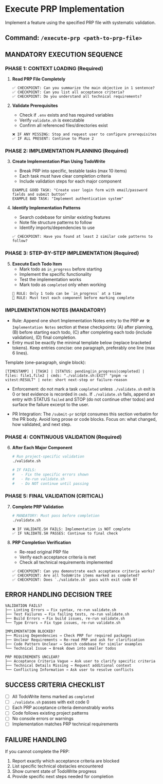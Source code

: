 # Execute PRP Implementation

Implement a feature using the specified PRP file with systematic validation.

## Command: `/execute-prp <path-to-prp-file>`

## MANDATORY EXECUTION SEQUENCE

### PHASE 1: CONTEXT LOADING (Required)
1. **Read PRP File Completely**
   ```
   ✅ CHECKPOINT: Can you summarize the main objective in 1 sentence?
   ✅ CHECKPOINT: Can you list all acceptance criteria?
   ✅ CHECKPOINT: Do you understand all technical requirements?
   ```

2. **Validate Prerequisites**
   - Check if `.env` exists and has required variables
   - Verify `validate.sh` is executable
   - Confirm all referenced files/directories exist
   ```
   ❌ IF ANY MISSING: Stop and request user to configure prerequisites
   ✅ IF ALL PRESENT: Continue to Phase 2
   ```

### PHASE 2: IMPLEMENTATION PLANNING (Required)
3. **Create Implementation Plan Using TodoWrite**
   - Break PRP into specific, testable tasks (max 10 items)
   - Each task must have clear completion criteria
   - Include validation steps for each major component
   ```
   EXAMPLE GOOD TASK: "Create user login form with email/password fields and submit button"
   EXAMPLE BAD TASK: "Implement authentication system"
   ```

4. **Identify Implementation Patterns**
   - Search codebase for similar existing features
   - Note file structure patterns to follow
   - Identify imports/dependencies to use
   ```
   ✅ CHECKPOINT: Have you found at least 2 similar code patterns to follow?
   ```

### PHASE 3: STEP-BY-STEP IMPLEMENTATION (Required)
5. **Execute Each Todo Item**
   - Mark todo as `in_progress` before starting
   - Implement the specific functionality
   - Test the implementation works
   - Mark todo as `completed` only when working
   ```
   🔄 RULE: Only 1 todo can be `in_progress` at a time
   🔄 RULE: Must test each component before marking complete
   ```
### IMPLEMENTATION NOTES (MANDATORY)

   - Rule: Append one short Implementation Notes entry to the PRP `## 🛠️ Implementation Notes` section at these checkpoints: (A) after planning, (B) before starting each todo, (C) after completing each todo (include validation), (D) final completion.
   - Entry must be exactly the minimal template below (replace bracketed tokens). Keep entries concise: one paragraph, preferably one line (max 6 lines).

   Template (one-paragraph, single block):
   ```
   [TIMESTAMP] | [TASK] | [STATUS: pending|in_progress|completed] | files: file1,file2 | cmds: "./validate.sh:EXIT" "pnpm -w vitest:RESULT" | note: short next-step or failure-reason
   ```

   - Enforcement: do not mark a task `completed` unless `./validate.sh` exit is 0 or test evidence is recorded in `cmds`. If `./validate.sh` fails, append an entry with STATUS `failed` and STOP (do not continue other todos) and surface the failure excerpt to the user.

   - PR Integration: The `/submit-pr` script consumes this section verbatim for the PR body. Avoid long prose or code blocks. Focus on: what changed, how validated, and next step.

### PHASE 4: CONTINUOUS VALIDATION (Required)
6. **After Each Major Component**
   ```bash
   # Run project-specific validation
   ./validate.sh
   
   # IF FAILS:
   #   - Fix the specific errors shown
   #   - Re-run validate.sh
   #   - Do NOT continue until passing
   ```

### PHASE 5: FINAL VALIDATION (CRITICAL)
7. **Complete PRP Validation**
   ```bash
   # MANDATORY: Must pass before completion
   ./validate.sh
   ```
   ```
   ❌ IF VALIDATE.SH FAILS: Implementation is NOT complete
   ✅ IF VALIDATE.SH PASSES: Continue to final check
   ```

8. **PRP Completion Verification**
   - Re-read original PRP file
   - Verify each acceptance criteria is met
   - Check all technical requirements implemented
   ```
   ✅ CHECKPOINT: Can you demonstrate each acceptance criteria works?
   ✅ CHECKPOINT: Are all TodoWrite items marked as completed?
   ✅ CHECKPOINT: Does `./validate.sh` pass with exit code 0?
   ```

## ERROR HANDLING DECISION TREE

```
VALIDATION FAILS?
├── Linting Errors → Fix syntax, re-run validate.sh
├── Test Failures → Fix failing tests, re-run validate.sh  
├── Build Errors → Fix build issues, re-run validate.sh
└── Type Errors → Fix type issues, re-run validate.sh

IMPLEMENTATION BLOCKED?
├── Missing Dependencies → Check PRP for required packages
├── Unclear Requirements → Re-read PRP and ask for clarification
├── Code Pattern Unclear → Search codebase for similar examples
└── Technical Issue → Break down into smaller todos

PRP REQUIREMENTS UNCLEAR?
├── Acceptance Criteria Vague → Ask user to clarify specific criteria
├── Technical Details Missing → Request additional context
└── Conflicting Information → Ask user to resolve conflicts
```

## SUCCESS CRITERIA CHECKLIST

- [ ] All TodoWrite items marked as `completed`
- [ ] `./validate.sh` passes with exit code 0
- [ ] Each PRP acceptance criteria demonstrably works
- [ ] Code follows existing project patterns
- [ ] No console errors or warnings
- [ ] Implementation matches PRP technical requirements

## FAILURE HANDLING

If you cannot complete the PRP:
1. Report exactly which acceptance criteria are blocked
2. List specific technical obstacles encountered  
3. Show current state of TodoWrite progress
4. Provide specific next steps needed for completion
